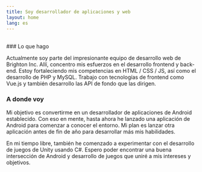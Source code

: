 ```yaml
---
title: Soy desarrollador de aplicaciones y web
layout: home
lang: es
---
```

<br>
### Lo que hago
<p class="text-justify">Actualmente soy parte del impresionante equipo de desarrollo web de Brighton Inc. Allí, concentro mis esfuerzos en el desarrollo frontend y back-end. Estoy fortaleciendo mis competencias en HTML / CSS / JS, así como el desarrollo de PHP y MySQL. Trabajo con tecnologías de frontend como Vue.js y también desarrollo las API de fondo que las dirigen.</p>

### A donde voy
<p class="text-justify">Mi objetivo es convertirme en un desarrollador de aplicaciones de Android establecido. Con eso en mente, hasta ahora he lanzado una aplicación de Android para comenzar a conocer el entorno. Mi plan es lanzar otra aplicación antes de fin de año para desarrollar más mis habilidades.

En mi tiempo libre, también he comenzado a experimentar con el desarrollo de juegos de Unity usando C#. Espero poder encontrar una buena intersección de Android y desarrollo de juegos que uniré a mis intereses y objetivos.</p>